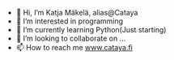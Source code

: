 - 👋 Hi, I’m Katja Mäkelä, alias@Cataya
- 👀 I’m interested in programming
- 🌱 I’m currently learning Python(Just starting)
- 💞️ I’m looking to collaborate on ...
- 📫 How to reach me www.cataya.fi

<!---
Cataya/Cataya is a ✨ special ✨ repository because its `README.md` (this file) appears on your GitHub profile.
You can click the Preview link to take a look at your changes.
--->
